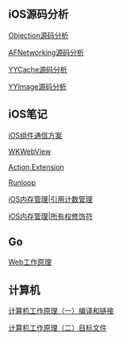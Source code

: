 iOS源码分析
---
[Objection源码分析](https://www.jianshu.com/p/4fd00f08304d)

[AFNetworking源码分析](https://www.jianshu.com/p/497b3d81ba9f)

[YYCache源码分析](https://www.jianshu.com/p/d71e4aef9fff)

[YYImage源码分析](https://www.jianshu.com/p/6a325a6046dc)

iOS笔记
---
[iOS组件通信方案](https://www.jianshu.com/p/2af9c063fd85)

[WKWebView](https://www.jianshu.com/p/97faf098e673)

[Action Extension](https://www.jianshu.com/p/7f8472a97aa6)

[Runloop](https://www.jianshu.com/p/296f182c8faa)

[iOS内存管理|引用计数管理](https://www.jianshu.com/p/b0e5f97a10cf)

[iOS内存管理|所有权修饰符](https://www.jianshu.com/p/e0afae1253b3)

Go
---
[Web工作原理](https://www.jianshu.com/p/71d3991a3187)

计算机
---
[计算机工作原理（一）编译和链接](https://www.jianshu.com/p/9de1f5008f55)

[计算机工作原理（二）目标文件](https://www.jianshu.com/p/c472e238387b)
